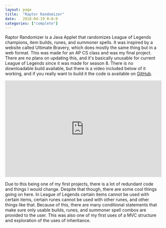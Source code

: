 ```yaml
---
layout: page
title:  "Raptor Randomizer"
date:   2018-04-19 0:0:0
categories: ["complete"]
---
```

Raptor Randomizer is a Java Applet that randomizes League of Legends champions, item builds, runes, and summoner spells. It was inspired by a website called Ultimate Bravery, which does mostly the same thing but in a web format. This was made for an AP CS class and was my final project. There are no plans on updating this, and it's basically unusable for current League of Legends since it was made for season 8. There is no downloadable build available, but there is a video included below of it working, and if you really want to build it the code is available on [GitHub][raptor-git].

<center> <iframe width="511" height="315" src="https://www.youtube.com/embed/MLMRyT-8hxw?si=sm9AwkH32ncWjm_V" title="YouTube video player" frameborder="0" allow="accelerometer; autoplay; clipboard-write; encrypted-media; gyroscope; picture-in-picture; web-share" allowfullscreen></iframe> </center>

Due to this being one of my first projects, there is a lot of redundant code and things I would change. Despite that though, there are some cool things going on here. In League of Legends certain items cannot be used with certain items, certain runes cannot be used with other runes, and other things like that. Because of this, there are many conditional statements that make sure only usable builds, runes, and summoner spell combos are provided to the user. This was also one of my first uses of a MVC structure and exploration of the uses of inheritance.

[raptor-git]: https://github.com/DustinSchimel/Raptor-Randomizer
